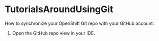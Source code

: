 # TutorialsAroundUsingGit

How to synchronize your OpenShift Git repo with your GitHub account:

1. Open the GitHub repo view in your IDE.
